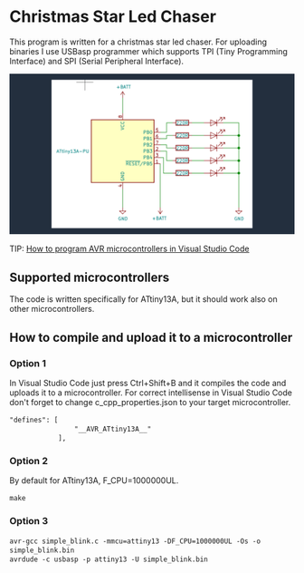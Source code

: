 # Christmas Star Led Chaser
This program is written for a christmas star led chaser. For uploading binaries I use USBasp programmer which supports TPI (Tiny Programming Interface) and SPI (Serial Peripheral Interface).

![Schematic](https://github.com/chovanj/Microcontrollers/blob/master/Architecture/AVR/8-bit/AVR25/ChristmasStarLedChaser/Schematic.png)

TIP: [How to program AVR microcontrollers in Visual Studio Code](https://github.com/chovanj/Microcontrollers/wiki/How-to-program-AVR-microcontrollers-in-Visual-Studio-Code)

## Supported microcontrollers
The code is written specifically for ATtiny13A, but it should work also on other microcontrollers.

## How to compile and upload it to a microcontroller

### Option 1
In Visual Studio Code just press Ctrl+Shift+B and it compiles the code and uploads it to a microcontroller. For correct intellisense in Visual Studio Code don't forget to change c_cpp_properties.json to your target microcontroller.
```
"defines": [
                "__AVR_ATtiny13A__"
            ], 
```

### Option 2
By default for ATtiny13A, F_CPU=1000000UL.
```
make
```

### Option 3
```
avr-gcc simple_blink.c -mmcu=attiny13 -DF_CPU=1000000UL -Os -o simple_blink.bin
avrdude -c usbasp -p attiny13 -U simple_blink.bin
```

